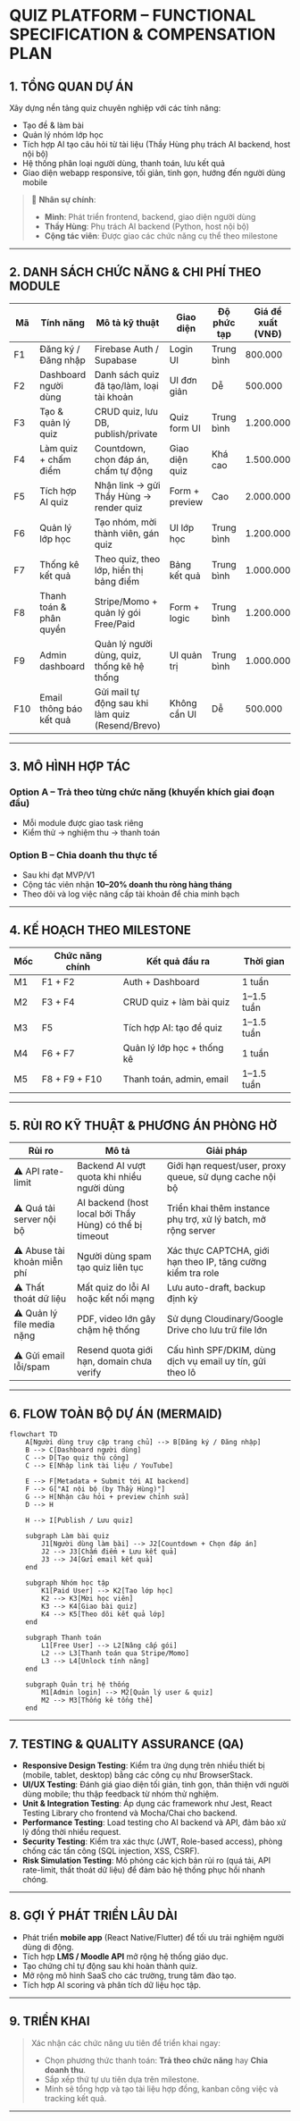 # QUIZ PLATFORM – FUNCTIONAL SPECIFICATION & COMPENSATION PLAN

## 1. TỔNG QUAN DỰ ÁN

Xây dựng nền tảng quiz chuyên nghiệp với các tính năng:
- Tạo đề & làm bài
- Quản lý nhóm lớp học
- Tích hợp AI tạo câu hỏi từ tài liệu (Thầy Hùng phụ trách AI backend, host nội bộ)
- Hệ thống phân loại người dùng, thanh toán, lưu kết quả
- Giao diện webapp responsive, tối giản, tinh gọn, hướng đến người dùng mobile

> 🤝 **Nhân sự chính**:
> - **Minh**: Phát triển frontend, backend, giao diện người dùng  
> - **Thầy Hùng**: Phụ trách AI backend (Python, host nội bộ)  
> - **Cộng tác viên**: Được giao các chức năng cụ thể theo milestone

---

## 2. DANH SÁCH CHỨC NĂNG & CHI PHÍ THEO MODULE

| Mã  | Tính năng                  | Mô tả kỹ thuật                                      | Giao diện            | Độ phức tạp | Giá đề xuất (VNĐ) |
|-----|----------------------------|-----------------------------------------------------|----------------------|-------------|-------------------|
| F1  | Đăng ký / Đăng nhập        | Firebase Auth / Supabase                            | Login UI             | Trung bình  | 800.000           |
| F2  | Dashboard người dùng       | Danh sách quiz đã tạo/làm, loại tài khoản           | UI đơn giản          | Dễ          | 500.000           |
| F3  | Tạo & quản lý quiz         | CRUD quiz, lưu DB, publish/private                  | Quiz form UI         | Trung bình  | 1.200.000         |
| F4  | Làm quiz + chấm điểm       | Countdown, chọn đáp án, chấm tự động                | Giao diện quiz       | Khá cao    | 1.500.000         |
| F5  | Tích hợp AI quiz           | Nhận link → gửi Thầy Hùng → render quiz             | Form + preview       | Cao         | 2.000.000         |
| F6  | Quản lý lớp học            | Tạo nhóm, mời thành viên, gán quiz                  | UI lớp học           | Trung bình  | 1.200.000         |
| F7  | Thống kê kết quả           | Theo quiz, theo lớp, hiển thị bảng điểm             | Bảng kết quả         | Trung bình  | 1.000.000         |
| F8  | Thanh toán & phân quyền    | Stripe/Momo + quản lý gói Free/Paid                   | Form + logic         | Trung bình  | 1.200.000         |
| F9  | Admin dashboard           | Quản lý người dùng, quiz, thống kê hệ thống         | UI quản trị          | Trung bình  | 1.000.000         |
| F10 | Email thông báo kết quả    | Gửi mail tự động sau khi làm quiz (Resend/Brevo)     | Không cần UI         | Dễ          | 500.000           |

---

## 3. MÔ HÌNH HỢP TÁC

### Option A – Trả theo từng chức năng (khuyến khích giai đoạn đầu)
- Mỗi module được giao task riêng
- Kiểm thử → nghiệm thu → thanh toán

### Option B – Chia doanh thu thực tế
- Sau khi đạt MVP/V1
- Cộng tác viên nhận **10–20% doanh thu ròng hàng tháng**
- Theo dõi và log việc nâng cấp tài khoản để chia minh bạch

---

## 4. KẾ HOẠCH THEO MILESTONE

| Mốc | Chức năng chính      | Kết quả đầu ra                 | Thời gian    |
|-----|----------------------|--------------------------------|--------------|
| M1  | F1 + F2              | Auth + Dashboard               | 1 tuần       |
| M2  | F3 + F4              | CRUD quiz + làm bài quiz       | 1–1.5 tuần   |
| M3  | F5                   | Tích hợp AI: tạo đề quiz       | 1–1.5 tuần   |
| M4  | F6 + F7              | Quản lý lớp học + thống kê      | 1 tuần       |
| M5  | F8 + F9 + F10        | Thanh toán, admin, email       | 1–1.5 tuần   |

---

## 5. RỦI RO KỸ THUẬT & PHƯƠNG ÁN PHÒNG HỜ

| Rủi ro                       | Mô tả                                                       | Giải pháp                                                  |
|------------------------------|-------------------------------------------------------------|------------------------------------------------------------|
| ⚠ API rate-limit             | Backend AI vượt quota khi nhiều người dùng                 | Giới hạn request/user, proxy queue, sử dụng cache nội bộ    |
| ⚠ Quá tải server nội bộ      | AI backend (host local bởi Thầy Hùng) có thể bị timeout       | Triển khai thêm instance phụ trợ, xử lý batch, mở rộng server|
| ⚠ Abuse tài khoản miễn phí   | Người dùng spam tạo quiz liên tục                            | Xác thực CAPTCHA, giới hạn theo IP, tăng cường kiểm tra role|
| ⚠ Thất thoát dữ liệu         | Mất quiz do lỗi AI hoặc kết nối mạng                         | Lưu auto-draft, backup định kỳ                             |
| ⚠ Quản lý file media nặng    | PDF, video lớn gây chậm hệ thống                             | Sử dụng Cloudinary/Google Drive cho lưu trữ file lớn         |
| ⚠ Gửi email lỗi/spam         | Resend quota giới hạn, domain chưa verify                     | Cấu hình SPF/DKIM, dùng dịch vụ email uy tín, gửi theo lô    |

---

## 6. FLOW TOÀN BỘ DỰ ÁN (MERMAID)

```mermaid
flowchart TD
    A[Người dùng truy cập trang chủ] --> B[Đăng ký / Đăng nhập]
    B --> C[Dashboard người dùng]
    C --> D[Tạo quiz thủ công]
    C --> E[Nhập link tài liệu / YouTube]

    E --> F[Metadata + Submit tới AI backend]
    F --> G["AI nội bộ (by Thầy Hùng)"]
    G --> H[Nhận câu hỏi + preview chỉnh sửa]
    D --> H

    H --> I[Publish / Lưu quiz]

    subgraph Làm bài quiz
        J1[Người dùng làm bài] --> J2[Countdown + Chọn đáp án]
        J2 --> J3[Chấm điểm + Lưu kết quả]
        J3 --> J4[Gửi email kết quả]
    end

    subgraph Nhóm học tập
        K1[Paid User] --> K2[Tạo lớp học]
        K2 --> K3[Mời học viên]
        K3 --> K4[Giao bài quiz]
        K4 --> K5[Theo dõi kết quả lớp]
    end

    subgraph Thanh toán
        L1[Free User] --> L2[Nâng cấp gói]
        L2 --> L3[Thanh toán qua Stripe/Momo]
        L3 --> L4[Unlock tính năng]
    end

    subgraph Quản trị hệ thống
        M1[Admin login] --> M2[Quản lý user & quiz]
        M2 --> M3[Thống kê tổng thể]
    end
```

---

## 7. TESTING & QUALITY ASSURANCE (QA)

- **Responsive Design Testing**: Kiểm tra ứng dụng trên nhiều thiết bị (mobile, tablet, desktop) bằng các công cụ như BrowserStack.
- **UI/UX Testing**: Đánh giá giao diện tối giản, tinh gọn, thân thiện với người dùng mobile; thu thập feedback từ nhóm thử nghiệm.
- **Unit & Integration Testing**: Áp dụng các framework như Jest, React Testing Library cho frontend và Mocha/Chai cho backend.
- **Performance Testing**: Load testing cho AI backend và API, đảm bảo xử lý đồng thời nhiều request.
- **Security Testing**: Kiểm tra xác thực (JWT, Role-based access), phòng chống các tấn công (SQL injection, XSS, CSRF).
- **Risk Simulation Testing**: Mô phỏng các kịch bản rủi ro (quá tải, API rate-limit, thất thoát dữ liệu) để đảm bảo hệ thống phục hồi nhanh chóng.

---

## 8. GỢI Ý PHÁT TRIỂN LÂU DÀI

- Phát triển **mobile app** (React Native/Flutter) để tối ưu trải nghiệm người dùng di động.
- Tích hợp **LMS / Moodle API** mở rộng hệ thống giáo dục.
- Tạo chứng chỉ tự động sau khi hoàn thành quiz.
- Mở rộng mô hình SaaS cho các trường, trung tâm đào tạo.
- Tích hợp AI scoring và phân tích dữ liệu học tập.

---

## 9. TRIỂN KHAI

> Xác nhận các chức năng ưu tiên để triển khai ngay:  
> - Chọn phương thức thanh toán: **Trả theo chức năng** hay **Chia doanh thu**.  
> - Sắp xếp thứ tự ưu tiên dựa trên milestone.  
> - Minh sẽ tổng hợp và tạo tài liệu hợp đồng, kanban công việc và tracking kết quả.

---
